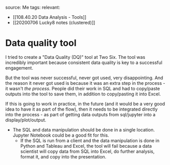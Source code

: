 source: Me
tags: 
relevant: 
- [[108.40.20 Data Analysis - Tools]]
- [[20200706 Lucky8 notes (clustered)]]

# Data quality tool

I tried to create a "Data Quality (DQ)" tool at Two Six. The tool was incredibly important because consistent data quality is key to a successful engagement. 

But the tool was never successful, never got used, very disappointing. And the reason it never got used is because it was an extra step in the process - it wasn't _the process_. People did their work in SQL and had to copy/paste outputs into the tool to save them, in addition to copy/pasting it into Excel. 

If this is going to work in practice, in the future (and it would be a very good idea to have it as part of the flow), then it needs to be integrated directly into the process - as part of getting data outputs from sql/jupyter into a display/plot/output.
- The SQL and data manipulation should be done in a single location. Jupyter Notebook could be a good fit for this.
    - If the SQL is run from a client and the data manipulation is done in Python and Tableau and Excel, the tool will fail because a data scientist will copy data from SQL into Excel, do further analysis, format it, and copy into the presentation.

